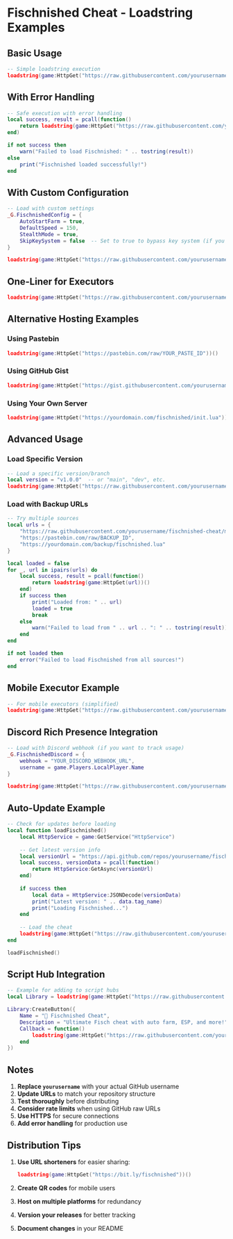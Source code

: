 # Fischnished Cheat - Loadstring Examples

## Basic Usage
```lua
-- Simple loadstring execution
loadstring(game:HttpGet("https://raw.githubusercontent.com/yourusername/fischnished-cheat/main/init.lua"))()
```

## With Error Handling
```lua
-- Safe execution with error handling
local success, result = pcall(function()
    return loadstring(game:HttpGet("https://raw.githubusercontent.com/yourusername/fischnished-cheat/main/init.lua"))()
end)

if not success then
    warn("Failed to load Fischnished: " .. tostring(result))
else
    print("Fischnished loaded successfully!")
end
```

## With Custom Configuration
```lua
-- Load with custom settings
_G.FischnishedConfig = {
    AutoStartFarm = true,
    DefaultSpeed = 150,
    StealthMode = true,
    SkipKeySystem = false  -- Set to true to bypass key system (if you modify the script)
}

loadstring(game:HttpGet("https://raw.githubusercontent.com/yourusername/fischnished-cheat/main/init.lua"))()
```

## One-Liner for Executors
```lua
loadstring(game:HttpGet("https://raw.githubusercontent.com/yourusername/fischnished-cheat/main/init.lua"))()
```

## Alternative Hosting Examples

### Using Pastebin
```lua
loadstring(game:HttpGet("https://pastebin.com/raw/YOUR_PASTE_ID"))()
```

### Using GitHub Gist
```lua
loadstring(game:HttpGet("https://gist.githubusercontent.com/yourusername/gist_id/raw/init.lua"))()
```

### Using Your Own Server
```lua
loadstring(game:HttpGet("https://yourdomain.com/fischnished/init.lua"))()
```

## Advanced Usage

### Load Specific Version
```lua
-- Load a specific version/branch
local version = "v1.0.0"  -- or "main", "dev", etc.
loadstring(game:HttpGet("https://raw.githubusercontent.com/yourusername/fischnished-cheat/" .. version .. "/init.lua"))()
```

### Load with Backup URLs
```lua
-- Try multiple sources
local urls = {
    "https://raw.githubusercontent.com/yourusername/fischnished-cheat/main/init.lua",
    "https://pastebin.com/raw/BACKUP_ID",
    "https://yourdomain.com/backup/fischnished.lua"
}

local loaded = false
for _, url in ipairs(urls) do
    local success, result = pcall(function()
        return loadstring(game:HttpGet(url))()
    end)
    if success then
        print("Loaded from: " .. url)
        loaded = true
        break
    else
        warn("Failed to load from " .. url .. ": " .. tostring(result))
    end
end

if not loaded then
    error("Failed to load Fischnished from all sources!")
end
```

## Mobile Executor Example
```lua
-- For mobile executors (simplified)
loadstring(game:HttpGet("https://raw.githubusercontent.com/yourusername/fischnished-cheat/main/init.lua", true))()
```

## Discord Rich Presence Integration
```lua
-- Load with Discord webhook (if you want to track usage)
_G.FischnishedDiscord = {
    webhook = "YOUR_DISCORD_WEBHOOK_URL",
    username = game.Players.LocalPlayer.Name
}

loadstring(game:HttpGet("https://raw.githubusercontent.com/yourusername/fischnished-cheat/main/init.lua"))()
```

## Auto-Update Example
```lua
-- Check for updates before loading
local function loadFischnished()
    local HttpService = game:GetService("HttpService")
    
    -- Get latest version info
    local versionUrl = "https://api.github.com/repos/yourusername/fischnished-cheat/releases/latest"
    local success, versionData = pcall(function()
        return HttpService:GetAsync(versionUrl)
    end)
    
    if success then
        local data = HttpService:JSONDecode(versionData)
        print("Latest version: " .. data.tag_name)
        print("Loading Fischnished...")
    end
    
    -- Load the cheat
    loadstring(game:HttpGet("https://raw.githubusercontent.com/yourusername/fischnished-cheat/main/init.lua"))()
end

loadFischnished()
```

## Script Hub Integration
```lua
-- Example for adding to script hubs
local Library = loadstring(game:HttpGet("https://raw.githubusercontent.com/ScriptHub/Library/main/init.lua"))()

Library:CreateButton({
    Name = "🎣 Fischnished Cheat",
    Description = "Ultimate Fisch cheat with auto farm, ESP, and more!",
    Callback = function()
        loadstring(game:HttpGet("https://raw.githubusercontent.com/yourusername/fischnished-cheat/main/init.lua"))()
    end
})
```

## Notes

1. **Replace `yourusername`** with your actual GitHub username
2. **Update URLs** to match your repository structure
3. **Test thoroughly** before distributing
4. **Consider rate limits** when using GitHub raw URLs
5. **Use HTTPS** for secure connections
6. **Add error handling** for production use

## Distribution Tips

1. **Use URL shorteners** for easier sharing:
   ```lua
   loadstring(game:HttpGet("https://bit.ly/fischnished"))()
   ```

2. **Create QR codes** for mobile users

3. **Host on multiple platforms** for redundancy

4. **Version your releases** for better tracking

5. **Document changes** in your README
